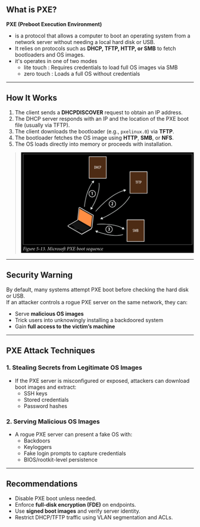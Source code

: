 ## What is PXE?

**PXE (Preboot Execution Environment)** 
- is a protocol that allows a computer to boot an operating system from a network server without needing a local hard disk or USB.  
- It relies on protocols such as **DHCP, TFTP, HTTP, or SMB** to fetch bootloaders and OS images.
- it's operates in one of two modes
   - lite touch : Requires credentials to load full OS images via SMB
   - zero touch : Loads a full OS without credentials

---

## How It Works

1. The client sends a **DHCPDISCOVER** request to obtain an IP address.
2. The DHCP server responds with an IP and the location of the PXE boot file (usually via TFTP).
3. The client downloads the bootloader (e.g., `pxelinux.0`) via **TFTP**.
4. The bootloader fetches the OS image using **HTTP**, **SMB**, or **NFS**.
5. The OS loads directly into memory or proceeds with installation.

> ![](images/PXE.png)

---

##  Security Warning

By default, many systems attempt PXE boot before checking the hard disk or USB.  
If an attacker controls a rogue PXE server on the same network, they can:
- Serve **malicious OS images**
- Trick users into unknowingly installing a backdoored system
- Gain **full access to the victim’s machine**

---

## PXE Attack Techniques

### 1. **Stealing Secrets from Legitimate OS Images**
- If the PXE server is misconfigured or exposed, attackers can download boot images and extract:
  - SSH keys  
  - Stored credentials  
  - Password hashes  

### 2. **Serving Malicious OS Images**
- A rogue PXE server can present a fake OS with:
  - Backdoors  
  - Keyloggers  
  - Fake login prompts to capture credentials  
  - BIOS/rootkit-level persistence

---

##  Recommendations

- Disable PXE boot unless needed.
- Enforce **full-disk encryption (FDE)** on endpoints.
- Use **signed boot images** and verify server identity.
- Restrict DHCP/TFTP traffic using VLAN segmentation and ACLs.
